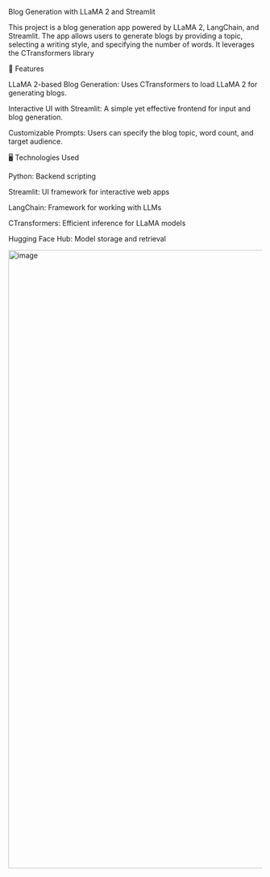 Blog Generation with LLaMA 2 and Streamlit

This project is a blog generation app powered by LLaMA 2, LangChain, and Streamlit. The app allows users to generate blogs by providing a topic, selecting a writing style, and specifying the number of words. It leverages the CTransformers library 

🚀 Features

LLaMA 2-based Blog Generation: Uses CTransformers to load LLaMA 2 for generating blogs.

Interactive UI with Streamlit: A simple yet effective frontend for input and blog generation.

Customizable Prompts: Users can specify the blog topic, word count, and target audience.

🖥️ Technologies Used

Python: Backend scripting

Streamlit: UI framework for interactive web apps

LangChain: Framework for working with LLMs

CTransformers: Efficient inference for LLaMA models

Hugging Face Hub: Model storage and retrieval


<img width="1225" alt="image" src="https://github.com/user-attachments/assets/83522249-212e-4ffa-91df-3276c3d5b08f" />

